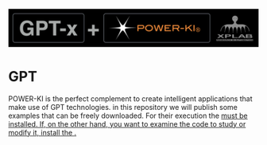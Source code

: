 ![image](GPT+PWK.png )
# GPT
POWER-KI is the perfect complement to create intelligent applications that make use of GPT technologies.
in this repository we will publish some examples that can be freely downloaded. 
For their execution the <a href="https://github.com/POWER-KI/POWER-KI/raw/master/INSTALL-PACKAGE/Setup_PWK-EXC_PUB01.msi" POWER-KI executor> must be installed. 
If, on the other hand, you want to examine the code to study or modify it, install the  <a href="https://github.com/POWER-KI/POWER-KI/raw/master/INSTALL-PACKAGE/Setup_POWER-KI_PUB01.msi" POWER-KI Development environment>.